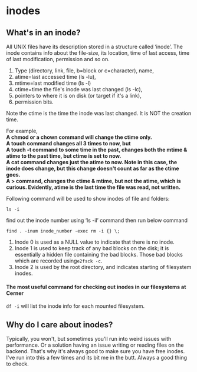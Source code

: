 # inodes



## What's in an inode? <a href="#whats-in-an-inode" id="whats-in-an-inode"></a>

All UNIX files have its description stored in a structure called ‘inode’. The inode contains info about the file-size, its location, time of last access, time of last modification, permission and so on.

1. Type (directory, link, file, b=block or c=character), name,
2. atime=last accessed time (ls -lu),
3. mtime=last modified time (ls -l)
4. ctime=time the file's inode was last changed (ls -lc),
5. pointers to where it is on disk (or target if it's a link),
6. permission bits.

Note the ctime is the time the inode was last changed. It is NOT the creation time.

For example,\
**A chmod or a chown command will change the ctime only.**\
**A touch command changes all 3 times to now, but**\
**A touch -t command to some time in the past, changes both the mtime & atime to the past time, but ctime is set to now.**\
**A cat command changes just the atime to now. Note in this case, the inode does change, but this change doesn't count as far as the ctime goes.**\
**A > command, changes the ctime & mtime, but not the atime, which is curious. Evidently, atime is the last time the file was read, not written.**

Following command will be used to show inodes of file and folders:

```
ls -i
```

find out the inode number using ‘ls -il’ command then run below command

```
find . -inum inode_number -exec rm -i {} \;
```

1. Inode 0 is used as a NULL value to indicate that there is no inode.
2. Inode 1 is used to keep track of any bad blocks on the disk; it is essentially a hidden file containing the bad blocks. Those bad blocks which are recorded using`e2fsck -c`.
3. Inode 2 is used by the root directory, and indicates starting of filesystem inodes.

#### The most useful command for checking out inodes in our filesystems at Cerner

`df -i` will list the inode info for each mounted filesystem.

## Why do I care about inodes?

Typically, you won't, but sometimes you'll run into weird issues with performance. Or a solution having an issue writing or reading files on the backend. That's why it's always good to make sure you have free inodes. I've run into this a few times and its bit me in the butt. Always a good thing to check.

